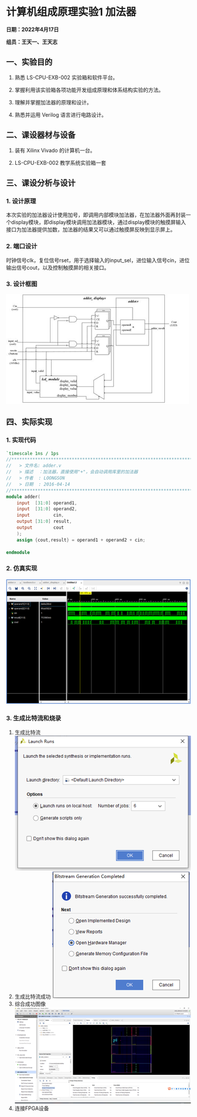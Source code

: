 # 计算机组成原理实验1 加法器

**日期：2022年4月17日**

**组员：王天一、王天志**

## 一、实验目的

1. 熟悉 LS-CPU-EXB-002 实验箱和软件平台。 

2. 掌握利用该实验箱各项功能开发组成原理和体系结构实验的方法。

3. 理解并掌握加法器的原理和设计。 

4. 熟悉并运用 Verilog 语言进行电路设计。 
## 二、课设器材与设备

1. 装有 Xilinx Vivado 的计算机一台。 

2. LS-CPU-EXB-002 教学系统实验箱一套

## 三、课设分析与设计

### 1. 设计原理

本次实验的加法器设计使用加号，即调用内部模块加法器，在加法器外面再封装一个display模块，即display模块调用加法器模块，通过display模块的触摸屏输入接口为加法器提供加数，加法器的结果又可以通过触摸屏反映到显示屏上。

### 2. 端口设计

时钟信号clk，复位信号rset，用于选择输入的input_sel，进位输入信号cin，进位输出信号cout，以及控制触摸屏的相关接口。

### 3. 设计框图

![img](lab1.assets/clip_image002.jpg)

## 四、实际实现

### 1. 实现代码

```verilog
`timescale 1ns / 1ps
//*************************************************************************
//   > 文件名: adder.v
//   > 描述  ：加法器，直接使用"+"，会自动调用库里的加法器
//   > 作者  : LOONGSON
//   > 日期  : 2016-04-14
//*************************************************************************
module adder(
    input  [31:0] operand1,
    input  [31:0] operand2,
    input         cin,
    output [31:0] result,
    output        cout
    );
    assign {cout,result} = operand1 + operand2 + cin;

endmodule
```

### 2. 仿真实现

![image-20220417175519766](lab1.assets/image-20220417175519766.png)

### 3. 生成比特流和烧录

1. 生成比特流
   ![image-20220417175813642](lab1.assets/image-20220417175813642.png)
2. 生成比特流成功
   ![image-20220417175951997](lab1.assets/image-20220417175951997.png)
3. 综合成功图像
   ![image-20220417180057189](lab1.assets/image-20220417180057189.png)
4. 连接FPGA设备

